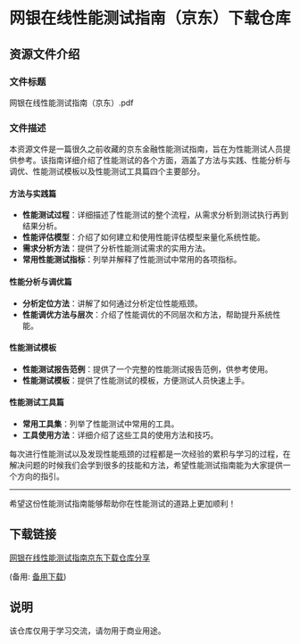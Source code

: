 # 网银在线性能测试指南（京东）下载仓库

## 资源文件介绍

### 文件标题
网银在线性能测试指南（京东）.pdf

### 文件描述
本资源文件是一篇很久之前收藏的京东金融性能测试指南，旨在为性能测试人员提供参考。该指南详细介绍了性能测试的各个方面，涵盖了方法与实践、性能分析与调优、性能测试模板以及性能测试工具篇四个主要部分。

#### 方法与实践篇
- **性能测试过程**：详细描述了性能测试的整个流程，从需求分析到测试执行再到结果分析。
- **性能评估模型**：介绍了如何建立和使用性能评估模型来量化系统性能。
- **需求分析方法**：提供了分析性能测试需求的实用方法。
- **常用性能测试指标**：列举并解释了性能测试中常用的各项指标。

#### 性能分析与调优篇
- **分析定位方法**：讲解了如何通过分析定位性能瓶颈。
- **性能调优方法与层次**：介绍了性能调优的不同层次和方法，帮助提升系统性能。

#### 性能测试模板
- **性能测试报告范例**：提供了一个完整的性能测试报告范例，供参考使用。
- **性能测试模板**：提供了性能测试的模板，方便测试人员快速上手。

#### 性能测试工具篇
- **常用工具集**：列举了性能测试中常用的工具。
- **工具使用方法**：详细介绍了这些工具的使用方法和技巧。

每次进行性能测试以及发现性能瓶颈的过程都是一次经验的累积与学习的过程，在解决问题的时候我们会学到很多的技能和方法，希望性能测试指南能为大家提供一个方向的指引。

---

希望这份性能测试指南能够帮助你在性能测试的道路上更加顺利！

## 下载链接
[网银在线性能测试指南京东下载仓库分享](https://pan.quark.cn/s/0755ce8b7304) 

(备用: [备用下载](https://pan.baidu.com/s/1QPdpqQcmo4MNOcbjrpwjLg?pwd=1234))

## 说明

该仓库仅用于学习交流，请勿用于商业用途。
